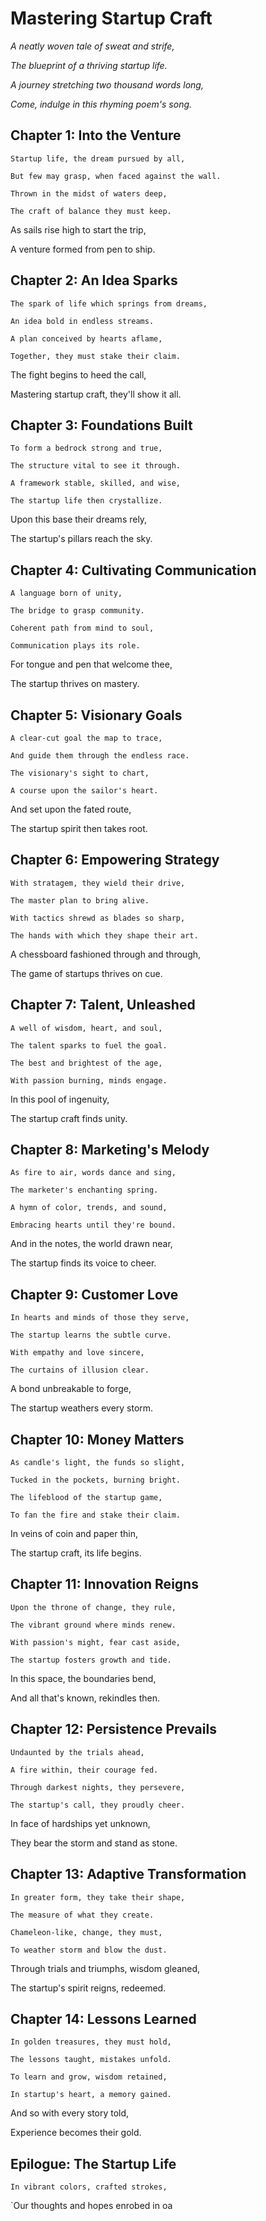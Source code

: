 # Mastering Startup Craft

_A neatly woven tale of sweat and strife,_

_The blueprint of a thriving startup life._

_A journey stretching two thousand words long,_

_Come, indulge in this rhyming poem's song._

## Chapter 1: Into the Venture

`Startup life, the dream pursued by all,`

`But few may grasp, when faced against the wall.`

`Thrown in the midst of waters deep,`

`The craft of balance they must keep.`

As sails rise high to start the trip,

A venture formed from pen to ship.

## Chapter 2: An Idea Sparks

`The spark of life which springs from dreams,`

`An idea bold in endless streams.`

`A plan conceived by hearts aflame,`

`Together, they must stake their claim.`

The fight begins to heed the call,

Mastering startup craft, they'll show it all.

## Chapter 3: Foundations Built

`To form a bedrock strong and true,`

`The structure vital to see it through.`

`A framework stable, skilled, and wise,`

`The startup life then crystallize.`

Upon this base their dreams rely,

The startup's pillars reach the sky.

## Chapter 4: Cultivating Communication

`A language born of unity,`

`The bridge to grasp community.`

`Coherent path from mind to soul,`

`Communication plays its role.`

For tongue and pen that welcome thee,

The startup thrives on mastery.

## Chapter 5: Visionary Goals

`A clear-cut goal the map to trace,`

`And guide them through the endless race.`

`The visionary's sight to chart,`

`A course upon the sailor's heart.`

And set upon the fated route,

The startup spirit then takes root.

## Chapter 6: Empowering Strategy

`With stratagem, they wield their drive,`

`The master plan to bring alive.`

`With tactics shrewd as blades so sharp,`

`The hands with which they shape their art.`

A chessboard fashioned through and through,

The game of startups thrives on cue.

## Chapter 7: Talent, Unleashed

`A well of wisdom, heart, and soul,`

`The talent sparks to fuel the goal.`

`The best and brightest of the age,`

`With passion burning, minds engage.`

In this pool of ingenuity,

The startup craft finds unity.

## Chapter 8: Marketing's Melody

`As fire to air, words dance and sing,`

`The marketer's enchanting spring.`

`A hymn of color, trends, and sound,`

`Embracing hearts until they're bound.`

And in the notes, the world drawn near,

The startup finds its voice to cheer.

## Chapter 9: Customer Love

`In hearts and minds of those they serve,`

`The startup learns the subtle curve.`

`With empathy and love sincere,`

`The curtains of illusion clear.`

A bond unbreakable to forge,

The startup weathers every storm.

## Chapter 10: Money Matters

`As candle's light, the funds so slight,`

`Tucked in the pockets, burning bright.`

`The lifeblood of the startup game,`

`To fan the fire and stake their claim.`

In veins of coin and paper thin,

The startup craft, its life begins.

## Chapter 11: Innovation Reigns

`Upon the throne of change, they rule,`

`The vibrant ground where minds renew.`

`With passion's might, fear cast aside,`

`The startup fosters growth and tide.`

In this space, the boundaries bend,

And all that's known, rekindles then.

## Chapter 12: Persistence Prevails

`Undaunted by the trials ahead,`

`A fire within, their courage fed.`

`Through darkest nights, they persevere,`

`The startup's call, they proudly cheer.`

In face of hardships yet unknown,

They bear the storm and stand as stone.

## Chapter 13: Adaptive Transformation

`In greater form, they take their shape,`

`The measure of what they create.`

`Chameleon-like, change, they must,`

`To weather storm and blow the dust.`

Through trials and triumphs, wisdom gleaned,

The startup's spirit reigns, redeemed.

## Chapter 14: Lessons Learned

`In golden treasures, they must hold,`

`The lessons taught, mistakes unfold.`

`To learn and grow, wisdom retained,`

`In startup's heart, a memory gained.`

And so with every story told,

Experience becomes their gold.

## Epilogue: The Startup Life

`In vibrant colors, crafted strokes,`

`Our thoughts and hopes enrobed in oa